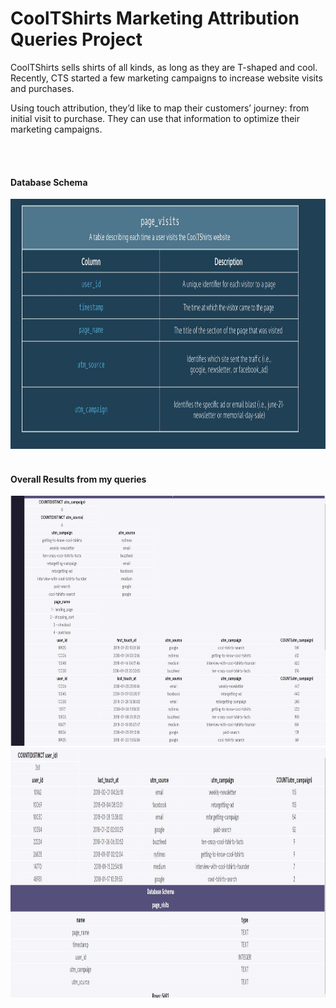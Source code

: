 <h1>CoolTShirts Marketing Attribution Queries Project</h1>

<p>
  CoolTShirts sells shirts of all kinds, as long as they are T-shaped and cool. 
  Recently, CTS started a few marketing campaigns to increase website visits and purchases.<br>
  
  Using touch attribution, they’d like to map their customers’ journey: from initial visit to purchase.
  They can use that information to optimize their marketing campaigns.

</p>
<br>
<br>

<h4>Database Schema</h4>
<img src="page_visits_schema.JPG" alt="Database Schema for CoolTShirts Page Visits" height="400" width="640">
<br>
<br>
<h4>Overall Results from my queries</h4>
<img src="results1.JPG" alt="Overall Query Results Image One for CoolTShirts Page Visits" height="400" width="640">
<img src="results2.JPG" alt="Overall Query Results Image One for CoolTShirts Page Visits" height="400" width="640">
